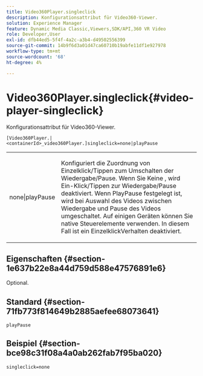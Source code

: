 ```yaml
---
title: Video360Player.singleclick
description: Konfigurationsattribut für Video360-Viewer.
solution: Experience Manager
feature: Dynamic Media Classic,Viewers,SDK/API,360 VR Video
role: Developer,User
exl-id: dfb44ed5-5f4f-4a2c-a3b4-d49502556399
source-git-commit: 14b9f6d3a01d47ca60710b19abfe11df1e927978
workflow-type: tm+mt
source-wordcount: '68'
ht-degree: 4%

---
```


# Video360Player.singleclick{#video-player-singleclick}

Konfigurationsattribut für Video360-Viewer.

`[Video360Player.|<containerId>_video360Player.]singleclick=none|playPause`

<table id="table_441553CD34C94A58A9D7CBF772DEDDB6"> 
 <tbody> 
  <tr> 
   <td colname="col1"> <p> <span class="codeph"> none|playPause</span> </p> </td> 
   <td colname="col2"> <p> Konfiguriert die Zuordnung von Einzelklick/Tippen zum Umschalten der Wiedergabe/Pause. Wenn Sie Keine <span class="codeph">, wird </span> Ein-Klick/Tippen zur Wiedergabe/Pause deaktiviert. Wenn <span class="codeph"> PlayPause</span> festgelegt ist, wird bei Auswahl des Videos zwischen Wiedergabe und Pause des Videos umgeschaltet. Auf einigen Geräten können Sie native Steuerelemente verwenden. In diesem Fall ist ein <span class="codeph"> Einzelklick</span>Verhalten deaktiviert. </p> </td> 
  </tr> 
 </tbody> 
</table>

## Eigenschaften {#section-1e637b22e8a44d759d588e47576891e6}

Optional.

## Standard {#section-71fb773f814649b2885aefee68073641}

`playPause`

## Beispiel {#section-bce98c31f08a4a0ab262fab7f95ba020}

```
singleclick=none
```
